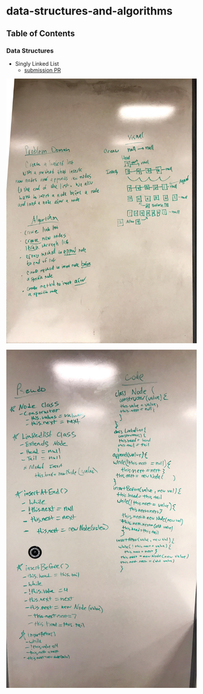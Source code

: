 # data-structures-and-algorithms

## Table of Contents

### Data Structures

* Singly Linked List
  * [submission PR](https://github.com/401-advanced-javascript-jonnygraybill/data-structures-and-algorithms/pull/1) 

![alt text](https://github.com/401-advanced-javascript-jonnygraybill/data-structures-and-algorithms/blob/master/assets/code%20challenge%206%20-%201.jpg)

![alt text](https://github.com/401-advanced-javascript-jonnygraybill/data-structures-and-algorithms/blob/master/assets/code%20challenge%206%20-%202%20.jpg)



